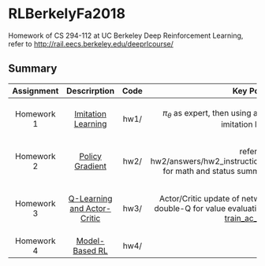 # RLBerkelyFa2018
Homework of CS 294-112 at UC Berkeley Deep Reinforcement Learning, refer to http://rail.eecs.berkeley.edu/deeprlcourse/


## Summary

| Assignment | Descrirption         |  Code          | Key Points               | Summary   |
|:----------:|:--------------------:|:------------------------:|:------------------------:|:---------:|
| Homework 1 | [Imitation Learning](http://rail.eecs.berkeley.edu/deeprlcourse/static/homeworks/hw1.pdf)|hw1/| $\pi_{\theta}$ as expert, then using as human judgement for imitation learning| Still Not finished with logz and visualization |
| Homework 2 | [Policy Gradient](http://rail.eecs.berkeley.edu/deeprlcourse/static/homeworks/hw2.pdf)|hw2/| refer to hw2/answers/hw2_instructions_answer_by_orlando.tex for math and status summary, also refer to [result](https://github.com/llv22/RLBerkelyFa2018/tree/master/hw2)| Bonus implementation not so good as expected | 
| Homework 3 | [Q-Learning and Actor-Critic](http://rail.eecs.berkeley.edu/deeprlcourse/static/homeworks/hw3.pdf)|hw3/| Actor/Critic update of network in [dqn.py](hw3/dqn.py) and using double-Q for value evaluation in the same network in [train_ac_f18.py](hw3/train_ac_f18.py) | Double-Q implementation still have very long startup plateau |
| Homework 4 | [Model-Based RL](http://rail.eecs.berkeley.edu/deeprlcourse/static/homeworks/hw4.pdf)|hw4/|  |           |

